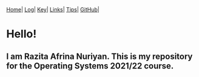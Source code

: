 <div class="topnav">
  <a class="active" href="https://razitaa.github.io/os212">Home</a>|
  <a href="https://razitaa.github.io/os212/TXT/mylog.txt">Log</a>|
  <a href="https://razitaa.github.io/os212/TXT/myrank.txt">Key</a>|
  <a href="https://razitaa.github.io/os212/links">Links</a>|
  <a href="https://razitaa.github.io/os212/tips">Tips</a>|
    <a href="https://github.com/razitaa/os212/">GitHub</a>|
</div>
<h1>Hello!</h1>
<h2>I am Razita Afrina Nuriyan. This is my repository for the Operating Systems 2021/22 course.</h2>

